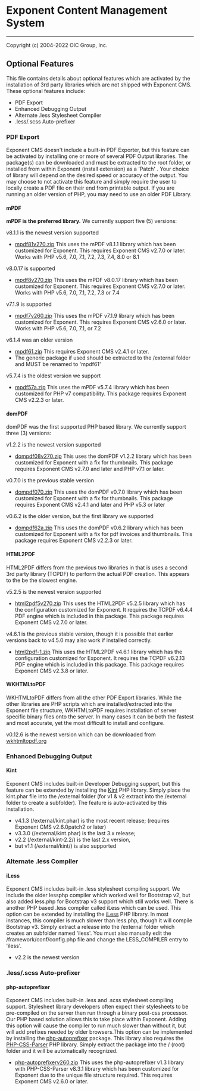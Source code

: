# Exponent Content Management System

----------

Copyright (c) 2004-2022 OIC Group, Inc.

## Optional Features

This file contains details about optional features which are activated
by the installation of 3rd party libraries which are not shipped with Exponent CMS.
These optional features include:

- PDF Export
- Enhanced Debugging Output
- Alternate .less Stylesheet Compiler
- .less/.scss Auto-prefixer

### PDF Export

Exponent CMS doesn't include a built-in PDF Exporter, but this feature can be activated by
installing one or more of several PDF Output libraries. The package(s) can be downloaded
and must be extracted to the root folder, or installed from within Exponent
(install extension) as a 'Patch' . Your choice of library will depend on the desired
speed or accuracy of the output. You may choose to not activate this feature and
simply require the user to locally create a PDF file on their end from printable output.
If you are running an older version of PHP, you may need to use an older PDF Library.

#### mPDF

**mPDF is the preferred library.** We currently support five (5) versions:

v8.1.1 is the newest version supported
- [mpdf81v270.zip](https://sourceforge.net/projects/exponentcms/files/Add-ons/mpdf81v270.zip/download)
This uses the mPDF v8.1.1 library which has been customized for Exponent.
This requires Exponent CMS v2.7.0 or later. Works with PHP v5.6, 7.0, 7.1, 7.2, 7.3, 7.4, 8.0 or 8.1

v8.0.17 is supported
- [mpdf8v270.zip](https://sourceforge.net/projects/exponentcms/files/Add-ons/mpdf8v270.zip/download)
This uses the mPDF v8.0.17 library which has been customized for Exponent.
This requires Exponent CMS v2.7.0 or later. Works with PHP v5.6, 7.0, 7.1, 7.2, 7.3 or 7.4

v7.1.9 is supported
- [mpdf7v260.zip](https://sourceforge.net/projects/exponentcms/files/Add-ons/mpdf7v260.zip/download)
This uses the mPDF v7.1.9 library which has been customized for Exponent.
This requires Exponent CMS v2.6.0 or later. Works with PHP v5.6, 7.0, 7.1, or 7.2

v6.1.4 was an older version
- [mpdf61.zip](https://sourceforge.net/projects/exponentcms/files/Add-ons/mpdf61.zip/download)
This requires Exponent CMS v2.4.1 or later.
- The generic package if used should be extracted to the /external folder and MUST be renamed to 'mpdf61'

v5.7.4 is the oldest version we support
- [mpdf57a.zip](https://sourceforge.net/projects/exponentcms/files/Add-ons/mpdf57a.zip/download)
This uses the mPDF v5.7.4 library which has been customized for PHP v7 compatibility. This
package requires Exponent CMS v2.2.3 or later.

#### domPDF

domPDF was the first supported PHP based library. We currently support three (3) versions:

v1.2.2 is the newest version supported
- [dompdf08v270.zip](https://sourceforge.net/projects/exponentcms/files/Add-ons/dompdf08v260.zip/download)
This uses the domPDF v1.2.2 library which has been customized for Exponent with a fix for thumbnails.
This package requires Exponent CMS v2.7.0 and later and PHP v7.1 or later.

v0.7.0 is the previous stable version
- [dompdf070.zip](https://sourceforge.net/projects/exponentcms/files/Add-ons/dompdf070.zip/download)
This uses the domPDF v0.7.0 library which has been customized for Exponent with a fix for thumbnails. 
This package requires Exponent CMS v2.4.1 and later and PHP v5.3 or later

v0.6.2 is the older version, but the first library we supported
- [dompdf62a.zip](https://sourceforge.net/projects/exponentcms/files/Add-ons/dompdf62a.zip/download)
This uses the domPDF v0.6.2 library which has been customized for Exponent with a fix for pdf
invoices and thumbnails. This package requires Exponent CMS v2.2.3 or later.

#### HTML2PDF

HTML2PDF differs from the previous two libraries in that is uses a second 3rd party
library (TCPDF) to perform the actual PDF creation. This appears to the be the slowest engine.

v5.2.5 is the newest version supported
- [html2pdf5v270.zip](https://sourceforge.net/projects/exponentcms/files/Add-ons/html2pdf5v270.zip/download)
This uses the HTML2PDF v5.2.5 library which has the configuration customized for Exponent. It requires
the TCPDF v6.4.4 PDF engine which is included in this package. This package requires Exponent CMS v2.7.0 
or later.

v4.6.1 is the previous stable version, though it is possible that earlier versions back to v4.5.0
may also work if installed correctly.
- [html2pdf-1.zip](https://sourceforge.net/projects/exponentcms/files/Add-ons/html2pdf-1.zip/download)
This uses the HTML2PDF v4.6.1 library which has the configuration customized for Exponent. It requires
the TCPDF v6.2.13 PDF engine which is included in this package. This package requires Exponent CMS v2.3.8 
or later.

#### WKHTMLtoPDF

WKHTMLtoPDF differs from all the other PDF Export libraries. While the other libraries
are PHP scripts which are installed/extracted into the Exponent file structure, WKHTMLtoPDF
requires installation of server specific binary files onto the server. In many cases
it can be both the fastest and most accurate, yet the most difficult to install and configure.

v0.12.6 is the newest version which can be downloaded from [wkhtmltopdf.org](https://wkhtmltopdf.org/downloads.html)

### Enhanced Debugging Output

#### Kint

Exponent CMS includes built-in Developer Debugging support, but this feature can be extended by
installing the [Kint](https://github.com/kint-php/kint) PHP library. Simply place the kint.phar file
into the /external folder (for v1 & v2 extract into the /external folder to create a subfolder).
The feature is auto-activated by this installation.
- v4.1.3 (/external/kint.phar) is the most recent release; (requires Exponent CMS v2.6.0patch2 or later)
- v3.3.0 (/external/kint.phar) is the last 3.x release; 
- v2.2 (/external/kint-2.2/) is the last 2.x version, 
- but v1.1 (/external/kint/) is also supported

### Alternate .less Compiler

#### iLess

Exponent CMS includes built-in .less stylesheet compiling support. We include the older lessphp compiler 
which worked well for Bootstrap v2, but also added less.php for Bootstrap v3 support which still works well.
There is another PHP based .less compiler called iLess which can be used. This option can be extended by
installing the [iLess](https://github.com/mishal/iless) PHP library. In most instances, this compiler is much
slower than less.php, though it will compile Bootstrap v3. Simply extract a release into
the /external folder which creates an subfolder named 'iless'. You must also manually edit the 
/framework/conf/config.php file and change the LESS_COMPILER entry to 'iless'.
- v2.2 is the newest version

### .less/.scss Auto-prefixer

#### php-autoprefixer

Exponent CMS includes built-in .less and .scss stylesheet compiling support. Stylesheet library developers
often expect their stylesheets to be pre-compiled on the server then run through a binary post-css processor. 
Our PHP based solution allows this to take place within Exponent. Adding this option will cause the compiler 
to run much slower than without it, but will add prefixes needed by older browsers.This option can be 
implemented by installing the [php-autoprefixer](https://github.com/padaliyajay/php-autoprefixer) package. 
This library also requires the [PHP-CSS-Parser](https://github.com/sabberworm/PHP-CSS-Parser) PHP
library.  Simply extract the package into the / (root) folder and it will be automatically recognized.
- [php-autoprefixerv260.zip](https://sourceforge.net/projects/exponentcms/files/Add-ons/php-autoprefixerv260.zip/download)
This uses the php-autoprefixer v1.3 library with PHP-CSS-Parser v8.3.1 library which has been customized 
for Exponent due to the unique file structure required. This requires Exponent CMS v2.6.0 or later.
